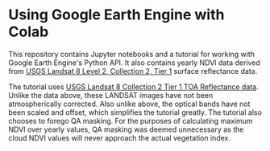# Using Google Earth Engine with Colab

This repository contains Jupyter notebooks and a tutorial for working with Google Earth Engine's Python API. 
It also contains yearly NDVI data derived from [USGS Landsat 8 Level 2, Collection 2, Tier 1](https://developers.google.com/earth-engine/datasets/catalog/LANDSAT_LC08_C02_T1_L2) surface reflectance data. 

The tutorial uses [USGS Landsat 8 Collection 2 Tier 1 TOA Reflectance data](https://developers.google.com/earth-engine/datasets/catalog/LANDSAT_LC08_C02_T1_TOA). Unlike the data above, these LANDSAT images have not been atmospherically corrected. Also unlike above, the optical bands have not been scaled and offset, which simplifies the tutorial greatly. The tutorial also chooses to forego QA masking. For the purposes of calculating maximum NDVI over yearly values, QA masking was deemed unnecessary as the cloud NDVI values will never approach the actual vegetation index.


